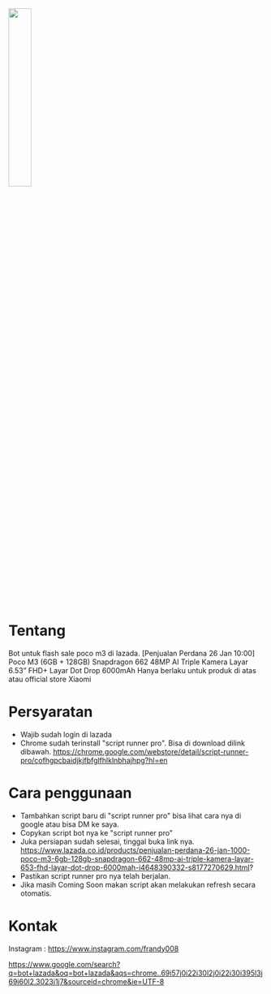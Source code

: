 <img src="https://id-live-01.slatic.net/p/230635e46b0fe7fed0c1ea3988b13cb4.jpg" width="30%">

# Tentang

Bot untuk flash sale poco m3 di lazada.
[Penjualan Perdana 26 Jan 10:00] Poco M3 (6GB + 128GB) Snapdragon 662 48MP AI Triple Kamera Layar 6.53” FHD+ Layar Dot Drop 6000mAh
Hanya berlaku untuk produk di atas atau official store Xiaomi

# Persyaratan
- Wajib sudah login di lazada
- Chrome sudah terinstall "script runner pro". Bisa di download dilink dibawah.
https://chrome.google.com/webstore/detail/script-runner-pro/cofhgpcbaidjkjfbfglfhlklnbhajhpg?hl=en

# Cara penggunaan
- Tambahkan script baru di "script runner pro" bisa lihat cara nya di google atau bisa DM ke saya.
- Copykan script bot nya ke "script runner pro"
- Juka persiapan sudah selesai, tinggal buka link nya.
https://www.lazada.co.id/products/penjualan-perdana-26-jan-1000-poco-m3-6gb-128gb-snapdragon-662-48mp-ai-triple-kamera-layar-653-fhd-layar-dot-drop-6000mah-i4648390332-s8177270629.html?
- Pastikan script runner pro nya telah berjalan.
- Jika masih Coming Soon makan script akan melakukan refresh secara otomatis.

# Kontak
Instagram : https://www.instagram.com/frandy008


https://www.google.com/search?q=bot+lazada&oq=bot+lazada&aqs=chrome..69i57j0i22i30l2j0i22i30i395l3j69i60l2.3023j1j7&sourceid=chrome&ie=UTF-8
